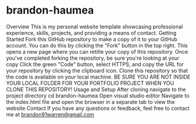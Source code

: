# brandon-haumea
Overview 
This is my personal website template showcasing professional experience, skills, projects, and providing a means of contact.
Getting Started
Fork this GitHub repository to make a copy of it to your GitHub account. You can do this by clicking the "Fork" button in the top right.
This opens a new page where you can retitle your copy of this repository.
Once you've completed forking the repository, be sure you're looking at your copy
Click the green "Code" button, select HTTPS, and copy the URL for your repository by clicking the clipboard icon.
Clone this repository so that the code is available on your local machine. BE SURE YOU ARE NOT INSIDE YOUR LOCAL FOLDER FOR YOUR PORTFOLIO PROJECT WHEN YOU CLONE THIS REPOSITORY!
Usage and Setup
After cloning navigate to the project directory cd brandon-haumea
Open visual studio editor 
Navigate to the index.html file and open the browser in a separate tab to view the website
Contact
If you have any questions or feedback, feel free to contact me at brandon91warren@gmail.com
